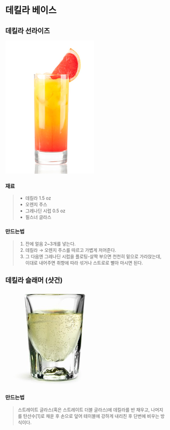 # 데킬라 베이스

## 데킬라 선라이즈

![선라이즈](./image/선라이즈.jpg)

### 재료

> * 데킬라 1.5 oz
> * 오렌지 주스
> * 그레나딘 시럽 0.5 oz
> * 필스너 글라스

### 만드는법 

> 1. 잔에 얼음 2~3개를 넣는다.
> 1. 데킬라 → 오렌지 주스를 따르고 가볍게 저어준다.
> 1. 그 다음엔 그레나딘 시럽을 플로팅-살짝 부으면 천천히 밑으로 가라앉는데, 이대로 내어주면 취향에 따라 섞거나 스트로로 빨아 마시면 된다.

## 데킬라 슬래머 (샷건)

![슬래머](./image/슬래머.jpg)

### 만드는법

> 스트레이트 글라스(혹은 스트레이트 더블 글라스)에 데킬라를 반 채우고, 나머지를 탄산수[1]로 채운 후 손으로 덮어 테이블에 강하게 내리친 후 단번에 비우는 방식이다.